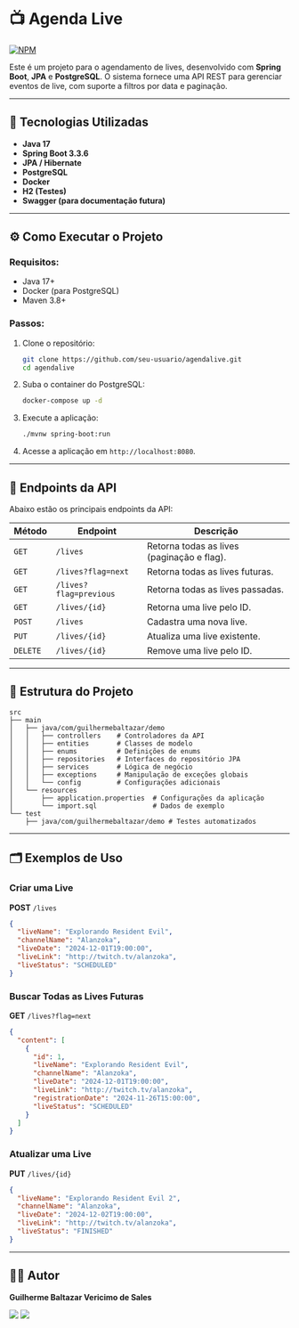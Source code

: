 
# 📺 Agenda Live
[![NPM](https://img.shields.io/npm/l/react)](https://github.com/GuilhermeSalles/Tomas-BigPizza/blob/main/LICENSE) 

Este é um projeto para o agendamento de lives, desenvolvido com **Spring Boot**, **JPA** e **PostgreSQL**. O sistema fornece uma API REST para gerenciar eventos de live, com suporte a filtros por data e paginação.

---

## 🚀 Tecnologias Utilizadas

- **Java 17**
- **Spring Boot 3.3.6**
- **JPA / Hibernate**
- **PostgreSQL**
- **Docker**
- **H2 (Testes)**
- **Swagger (para documentação futura)**

---

## ⚙️ Como Executar o Projeto

### Requisitos:

- Java 17+
- Docker (para PostgreSQL)
- Maven 3.8+

### Passos:

1. Clone o repositório:
   ```bash
   git clone https://github.com/seu-usuario/agendalive.git
   cd agendalive
   ```

2. Suba o container do PostgreSQL:
   ```bash
   docker-compose up -d
   ```

3. Execute a aplicação:
   ```bash
   ./mvnw spring-boot:run
   ```

4. Acesse a aplicação em `http://localhost:8080`.

---

## 📖 Endpoints da API

Abaixo estão os principais endpoints da API:

| Método   | Endpoint          | Descrição                                  |
|----------|-------------------|--------------------------------------------|
| `GET`    | `/lives`          | Retorna todas as lives (paginação e flag). |
| `GET`    | `/lives?flag=next`| Retorna todas as lives futuras.            |
| `GET`    | `/lives?flag=previous`| Retorna todas as lives passadas.       |
| `GET`    | `/lives/{id}`     | Retorna uma live pelo ID.                  |
| `POST`   | `/lives`          | Cadastra uma nova live.                    |
| `PUT`    | `/lives/{id}`     | Atualiza uma live existente.               |
| `DELETE` | `/lives/{id}`     | Remove uma live pelo ID.                   |

---

## 📂 Estrutura do Projeto

```plaintext
src
├── main
│   ├── java/com/guilhermebaltazar/demo
│   │   ├── controllers    # Controladores da API
│   │   ├── entities       # Classes de modelo
│   │   ├── enums          # Definições de enums
│   │   ├── repositories   # Interfaces do repositório JPA
│   │   ├── services       # Lógica de negócio
│   │   ├── exceptions     # Manipulação de exceções globais
│   │   └── config         # Configurações adicionais
│   └── resources
│       ├── application.properties  # Configurações da aplicação
│       └── import.sql              # Dados de exemplo
└── test
    ├── java/com/guilhermebaltazar/demo # Testes automatizados
```

---

## 🗂️ Exemplos de Uso

### Criar uma Live
**POST** `/lives`
```json
{
  "liveName": "Explorando Resident Evil",
  "channelName": "Alanzoka",
  "liveDate": "2024-12-01T19:00:00",
  "liveLink": "http://twitch.tv/alanzoka",
  "liveStatus": "SCHEDULED"
}
```

### Buscar Todas as Lives Futuras
**GET** `/lives?flag=next`
```json
{
  "content": [
    {
      "id": 1,
      "liveName": "Explorando Resident Evil",
      "channelName": "Alanzoka",
      "liveDate": "2024-12-01T19:00:00",
      "liveLink": "http://twitch.tv/alanzoka",
      "registrationDate": "2024-11-26T15:00:00",
      "liveStatus": "SCHEDULED"
    }
  ]
}
```

### Atualizar uma Live
**PUT** `/lives/{id}`
```json
{
  "liveName": "Explorando Resident Evil 2",
  "channelName": "Alanzoka",
  "liveDate": "2024-12-02T19:00:00",
  "liveLink": "http://twitch.tv/alanzoka",
  "liveStatus": "FINISHED"
}
```

---


## 👨‍💻 Autor
**Guilherme Baltazar Vericimo de Sales**

<a href="https://www.linkedin.com/in/guilherme-baltazar-0028361a1" target="_blank"><img src="https://img.shields.io/badge/-LinkedIn-%230077B5?style=for-the-badge&logo=linkedin&logoColor=white" target="_blank"></a> 
<a href="https://instagram.com/yguilhermeb" target="_blank"><img src="https://img.shields.io/badge/-Instagram-%23E4405F?style=for-the-badge&logo=instagram&logoColor=white" target="_blank"></a>
